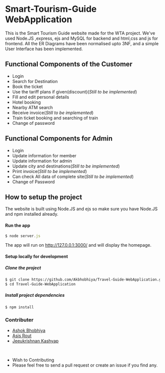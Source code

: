 # Smart-Tourism-Guide WebApplication

This is the Smart Tourism Guide website made for the WTA project. We've used Node.JS ,express, ejs and MySQL for backend and html,css and js for frontend. All the ER Diagrams have been normalised upto 3NF, and a simple User Interface has been implemented.

<h2>Functional Components of the Customer</h2>
<ul>
  <li>Login</li>
  <li>Search for Destination</li>
  <li>Book the ticket</li>
  <li>Use the tariff plans if given(discount)(<i>Still to be implemented</i>)</li>
  <li>Fill and edit personal details</li>
  <li>Hotel booking</li>
  <li>Nearby ATM search</li>
  <li>Receive invoice(<i>Still to be implemented</i>)</li>
  <li>Train ticket booking and searching of train</li>
  <li>Change of password</li>
</ul>

<h2>Functional Components for Admin</h2>
<ul>
  <li>Login</li>
  <li>Update information for member</li>
  <li>Update information for admin</li>
  <li>Update city and destinations(<i>Still to be implemented</i>)</li>
  <li>Print invoice(<i>Still to be implemented</i>)</li>
  <li>Can check All data of complete site(<i>Still to be implemented</i>)</li>
  <li>Change of Password</li>
</ul>

## How to setup the project

The website is built using Node.JS and ejs so make sure you have Node.JS and npm installed already.

#### Run the app
```js
$ node server.js
```
The app will run on http://127.0.0.1:3000/ and will display the homepage.

#### Setup locally for development

##### Clone the project
```sh
$ git clone https://github.com/Akbhobhiya/Travel-Guide-WebApplication.git
$ cd Travel-Guide-WebApplication
```

##### Install project dependencies
```sh
$ npm install 
```
### Contributer
<ul>
  <li> <a href="https://github.com/Akbhobhiya">Ashok Bhobhiya</a> </li>
  <li><a href="https://github.com/AsisRout">Asis Rout</a> </li>
  <li><a href="https://github.com/Jeeukrishnan">Jeeukrishnan Kashyap </a> </li>
</ul>
<br>
<ul>
  <li>Wish to Contributing</li>
  <li>Please feel free to send a pull request or create an issue if you find any.</li>
</ul>
